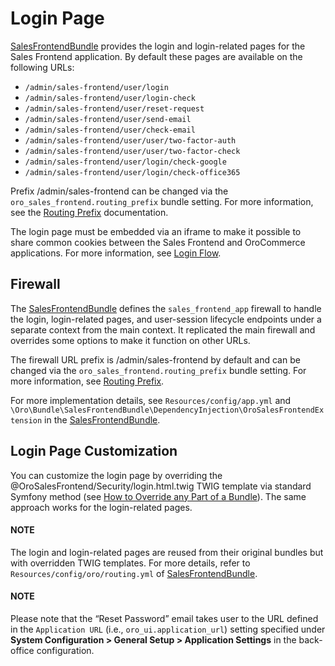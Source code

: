 <a id="bundle-docs-commerce-sales-frontend-bundle-login-page"></a>

# Login Page

<a href="https://github.com/oroinc/sales-frontend" target="_blank">SalesFrontendBundle</a> provides the login and login-related pages for the Sales Frontend application. By default these pages are available on the following URLs:

* `/admin/sales-frontend/user/login`
* `/admin/sales-frontend/user/login-check`
* `/admin/sales-frontend/user/reset-request`
* `/admin/sales-frontend/user/send-email`
* `/admin/sales-frontend/user/check-email`
* `/admin/sales-frontend/user/user/two-factor-auth`
* `/admin/sales-frontend/user/user/two-factor-check`
* `/admin/sales-frontend/user/login/check-google`
* `/admin/sales-frontend/user/login/check-office365`

Prefix /admin/sales-frontend can be changed via the `oro_sales_frontend.routing_prefix` bundle setting. For more information, see the [Routing Prefix](routing-prefix.md#bundle-docs-commerce-sales-frontend-bundle-routing-prefix) documentation.

The login page must be embedded via an iframe to make it possible to share common cookies between the Sales Frontend and OroCommerce applications. For more information, see [Login Flow](login-flow.md#bundle-docs-commerce-sales-frontend-bundle-login-flow).

## Firewall

The <a href="https://github.com/oroinc/sales-frontend" target="_blank">SalesFrontendBundle</a> defines the `sales_frontend_app` firewall to handle the login, login-related pages, and user-session lifecycle endpoints under a separate context from the main context. It replicated the main firewall and overrides some options to make it function on other URLs.

The firewall URL prefix is /admin/sales-frontend by default and can be changed via the `oro_sales_frontend.routing_prefix` bundle setting. For more information, see [Routing Prefix](routing-prefix.md#bundle-docs-commerce-sales-frontend-bundle-routing-prefix).

For more implementation details, see `Resources/config/app.yml` and `\Oro\Bundle\SalesFrontendBundle\DependencyInjection\OroSalesFrontendExtension` in the <a href="https://github.com/oroinc/sales-frontend" target="_blank">SalesFrontendBundle</a>.

## Login Page Customization

You can customize the login page by overriding the @OroSalesFrontend/Security/login.html.twig TWIG template via standard Symfony method (see <a href="https://symfony.com/doc/6.4/bundles/override.html#routing" target="_blank">How to Override any Part of a Bundle</a>). The same approach works for the login-related pages.

#### NOTE
The login and login-related pages are reused from their original bundles but with overridden TWIG templates. For more details, refer to `Resources/config/oro/routing.yml` of <a href="https://github.com/oroinc/sales-frontend" target="_blank">SalesFrontendBundle</a>.

#### NOTE
Please note that the “Reset Password” email takes user to the URL defined in the `Application URL` (i.e., `oro_ui.application_url`) setting specified under **System Configuration > General Setup > Application Settings** in the back-office configuration.

<!-- Frontend -->
